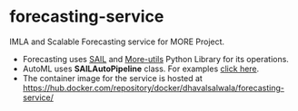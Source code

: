 # forecasting-service
IMLA and Scalable Forecasting service for MORE Project.

- Forecasting uses [SAIL](https://github.com/IBM/sail) and [More-utils](https://github.com/IBM/more-utils) Python Library for its operations.
- AutoML uses **SAILAutoPipeline** class. For examples [click here](https://github.com/IBM/sail/tree/main/examples/models/auto_ml).
- The container image for the service is hosted at https://hub.docker.com/repository/docker/dhavalsalwala/forecasting-service/
